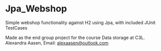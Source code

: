 # Jpa_Webshop
Simple webshop functionality against H2 using Jpa, with included JUnit TestCases

Made as the end group project for the course Data storage at C3L. 
Alexandra Aasen, Email: alexaasen@outlook.com
